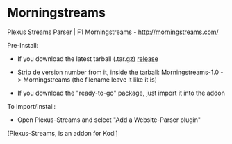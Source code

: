 # Morningstreams
Plexus Streams Parser | F1 Morningstreams - http://morningstreams.com/

Pre-Install:
- If you download the latest tarball (.tar.gz) [release](https://github.com/rscm/plexus-streams-parser.morningstreams/releases)
- Strip de version number from it, inside the tarball: Morningstreams-1.0 -> Morningstreams (the filename leave it like it is)

- If you download the "ready-to-go" package, just import it into the addon

To Import/Install:
- Open Plexus-Streams and select "Add a Website-Parser plugin"

[Plexus-Streams, is an addon for Kodi]
